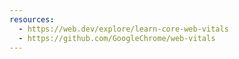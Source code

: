 ```yaml
---
resources:
  - https://web.dev/explore/learn-core-web-vitals
  - https://github.com/GoogleChrome/web-vitals
---
```

